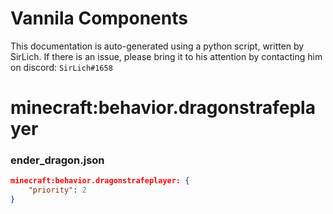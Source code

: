# Vannila Components
This documentation is auto-generated using a python script, written by SirLich. If there is an issue, please bring it to his attention by contacting him on discord: `SirLich#1658`

# minecraft:behavior.dragonstrafeplayer
### ender_dragon.json
```JSON
minecraft:behavior.dragonstrafeplayer: {
    "priority": 2
}
```

